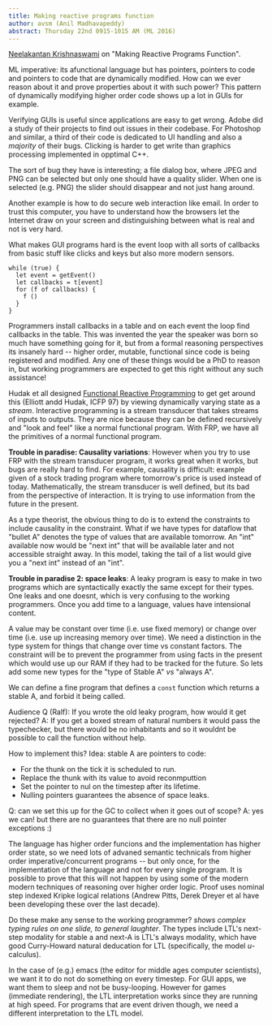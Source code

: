 ```yaml
---
title: Making reactive programs function
author: avsm (Anil Madhavapeddy)
abstract: Thursday 22nd 0915-1015 AM (ML 2016)
---
```


[Neelakantan Krishnaswami](http://conf.researchr.org/profile/icfp-2016/neelakantankrishnaswami)
on "Making Reactive Programs Function".

ML imperative: its afunctional language but has pointers, pointers to code and
pointers to code that are dynamically modified.  How can we ever reason about
it and prove properties about it with such power?  This pattern of dynamically
modifying higher order code shows up a lot in GUIs for example.

Verifying GUIs is useful since applications are easy to get wrong. Adobe did a
study of their projects to find out issues in their codebase. For Photoshop and
similar, a third of their code is dedicated to UI handling and also a
_majority_ of their bugs.  Clicking is harder to get write than graphics
processing implemented in opptimal C++.

The sort of bug they have is interesting; a file dialog box, where JPEG and
PNG can be selected but only one should have a quality slider.  When one is
selected (e.g. PNG) the slider should disappear and not just hang around.

Another example is how to do secure web interaction like email. In order to
trust this computer, you have to understand how the browsers let the Internet
draw on your screen and distinguishing between what is real and not is very
hard.

What makes GUI programs hard is the event loop with all sorts of callbacks from
basic stuff like clicks and keys but also more modern sensors.

```
while (true) {
  let event = getEvent()
  let callbacks = t[event]
  for (f of callbacks) {
    f ()
  }
}
```

Programmers install callbacks in a table and on each event the loop find
callbacks in the table.  This was invented the year the speaker was born so
much have something going for it, but from a formal reasoning perspectives its
insanely hard -- higher order, mutable, functional since code is being
registered and modified.  Any one of these things would be a PhD to reason in,
but working programmers are expected to get this right without any such
assistance!

Hudak et all designed [Functional Reactive
Programming](https://en.wikipedia.org/wiki/Functional_reactive_programming) to
get get around this (Elliott andd Hudak, ICFP 97) by viewing dynamically
varying state as a _stream_. Interactive programming is a stream transducer
that takes streams of inputs to outputs. They are nice because they can be
defined recursively and "look and feel" like a normal functional program.  With
FRP, we have all the
primitives of a normal functional program.

**Trouble in paradise: Causality variations**:
However when you try to use FRP with the stream transducer program, it works
great when it works, but bugs are really hard to find.  For example, causality
is difficult: example given of a stock trading program where tomorrow's price
is used instead of today.  Mathematically, the stream transducer is well
defined, but its bad from the perspective of interaction.  It is trying to use
information from the future in the present.

As a type theorist, the obvious thing to do is to extend the constraints to
include causality in the constraint.  What if we have types for dataflow that
"bullet A" denotes the type of values that are available tomorrow.  An "int"
available now would be "next int" that will be available later and not
accessible straight away.  In this model, taking the tail of a list would give
you a "next int" instead of an "int".

**Trouble in paradise 2: space leaks**:
A leaky program is easy to make in two programs which are syntactically exactly
the same except for their types.  One leaks and one doesnt, which is very
confusing to the working programmers.  Once you add time to a language, values
have intensional content.

A value may be constant over time (i.e. use fixed memory) or change over time
(i.e. use up increasing memory over time).  We need a distinction in the type
system for things that change over time vs constant factors.  The constraint
will be to prevent the programmer from using facts in the present which would
use up our RAM if they had to be tracked for the future.  So lets add some
new types for the "type of Stable A" _vs_ "always A".

We can define a fine program that defines a `const` function which returns a
stable A, and forbid it being called.

Audience Q (Ralf): If you wrote the old leaky program, how would it get
rejected?  A: If you get a boxed stream of natural numbers it would pass the
typechecker, but there would be no inhabitants and so it wouldnt be possible to
call the function without help.

How to implement this?  Idea: stable A are pointers to code:
* For the thunk on the tick it is scheduled to run.
* Replace the thunk with its value to avoid reconmputtion
* Set the pointer to nul on the timestep after its lifetime.
* Nulling pointers guarantees the absence of space leaks.

Q: can we set this up for the GC to collect when it goes out of scope?
A: yes we can! but there are no guarantees that there are no null pointer exceptions :)

The language has higher order funcions and the implementation has higher order
state, so we need lots of advaned semantic technicals from higher order
imperative/concurrent programs -- but only once, for the implementation of the
language and not for every single program.  It is possible to prove that this
will not happen by using some of the modern modern techniques of reasoning over
higher order logic.  Proof uses nominal step indexed Kripke logical relations
(Andrew Pitts, Derek Dreyer et al have been developing these over the last
decade).

Do these make any sense to the working programmer? *shows complex typing rules
on one slide, to general laughter*.  The types include LTL's next-step modality
for stable a and next-A is LTL's always modality, which have good Curry-Howard
natural deducation for LTL (specifically, the model _u_-calculus).

In the case of (e.g.) emacs (the editor for middle ages computer scientists), we want
it to do not do something on every timestep. For GUI apps, we want them to
sleep and not be busy-looping. However for games (immediate rendering), the LTL
interpretation works since they are running at high speed.  For programs that
are event driven though, we need a different interpretation to the LTL model.


